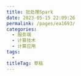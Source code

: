 ```yaml
---
title: 批处理Spark
date: 2023-05-15 22:09:26
permalink: /pages/ea1693/
categories: 
  - 服务端
  - 计算技术
  - 计算应用
tags: 
  - 
titleTag: 草稿
---
```


